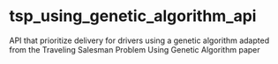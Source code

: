 # tsp_using_genetic_algorithm_api
API that prioritize delivery for drivers using a genetic algorithm adapted from the Traveling Salesman Problem Using Genetic Algorithm paper
